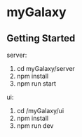 # myGalaxy

## Getting Started
server:
1. cd myGalaxy/server 
2. npm install
3. npm run start


ui:
1. cd /myGalaxy/ui 
2. npm install
3. npm run dev
